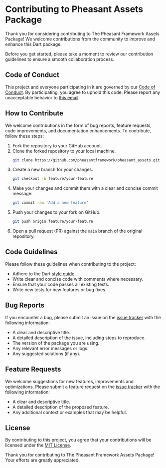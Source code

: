 # Contributing to Pheasant Assets Package

Thank you for considering contributing to The Pheasant Framework Assets Package! We welcome contributions from the community to improve and enhance this Dart package.

Before you get started, please take a moment to review our contribution guidelines to ensure a smooth collaboration process.

## Code of Conduct

This project and everyone participating in it are governed by our [Code of Conduct](CODE_OF_CONDUCT.md). By participating, you agree to uphold this code. Please report any unacceptable behavior to [this email](raven@tech.nugegroup.com).

## How to Contribute

We welcome contributions in the form of bug reports, feature requests, code improvements, and documentation enhancements. To contribute, follow these steps:

1. Fork the repository to your GitHub account.
2. Clone the forked repository to your local machine.
   ```bash
   git clone https://github.com/pheasantframework/pheasant_assets.git
   ```
3. Create a new branch for your changes.
   ```bash
   git checkout -b feature/your-feature
   ```
4. Make your changes and commit them with a clear and concise commit message.
   ```bash
   git commit -am 'Add a new feature'
   ```
5. Push your changes to your fork on GitHub.
   ```bash
   git push origin feature/your-feature
   ```
6. Open a pull request (PR) against the `main` branch of the original repository.

## Code Guidelines

Please follow these guidelines when contributing to the project:

- Adhere to the Dart [style guide](https://dart.dev/guides/language/effective-dart/style).
- Write clear and concise code with comments where necessary.
- Ensure that your code passes all existing tests.
- Write new tests for new features or bug fixes.

## Bug Reports

If you encounter a bug, please submit an issue on the [issue tracker](https://github.com/pheasantframework/pheasant_assets/issues) with the following information:

- A clear and descriptive title.
- A detailed description of the issue, including steps to reproduce.
- The version of the package you are using.
- Any relevant error messages or logs.
- Any suggested solutions (if any).

## Feature Requests

We welcome suggestions for new features, improvements and optimizations. Please submit a feature request on the [issue tracker](https://github.com/pheasantframework/pheasant_assets/issues) with the following information:

- A clear and descriptive title.
- A detailed description of the proposed feature.
- Any additional context or examples that may be helpful.

## License

By contributing to this project, you agree that your contributions will be licensed under the [MIT License](LICENSE).

Thank you for contributing to The Pheasant Framework Assets Package! Your efforts are greatly appreciated.